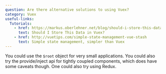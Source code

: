 ```yaml
---
question: Are there alternative solutions to using Vuex?
category: Vuex
useful-links:
  Tutorials:
    - href: https://markus.oberlehner.net/blog/should-i-store-this-data-in-vuex/
      text: Should I Store This Data in Vuex?
    - href: http://vuetips.com/simple-state-management-vue-stash
      text: Simple state management, simpler than Vuex
---
```


You could use the `$root` object for very small applications. You could also try the provide/inject api for tightly coupled components, which does have some caveats though. One could also try using Redux.
